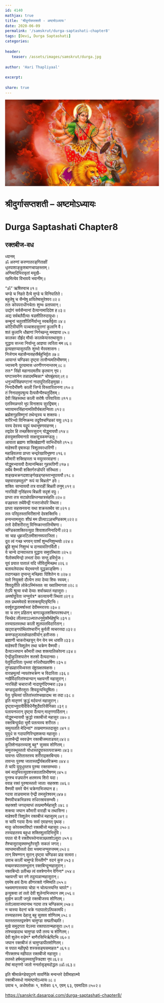 ```yaml
---    
id: 4140    
mathjax: true    
title: 'श्रीदुर्गासप्तशती - अष्टमोऽध्यायः'    
date: 2020-06-09    
permalink: '/samskrut/durga-saptashati-chapter8'    
tags: [Devi, Durga Saptashati]    
categories:    
    
header:    
   teaser: /assets/images/samskrut/durga.jpg    
    
author: 'Hari Thapliyaal'    
    
excerpt:    
    
share: true    
---    
```

    
![](/assets/images/samskrut/durga.jpg)    
    
# श्रीदुर्गासप्तशती – अष्टमोऽध्यायः    
# Durga Saptashati Chapter8    
    
## रक्तबीज-वध    
    
ध्यानम्    
ॐ अरुणां करुणातरङ्‌गिताक्षीं    
धृतपाशाङ्‌कुशबाणचापहस्ताम्।    
अणिमादिभिरावृतां मयूखै-    
रहमित्येव विभावये भवानीम्॥    
    
“ॐ” ऋषिरुवाच॥१॥    
चण्डे च निहते दैत्ये मुण्डे च विनिपातिते।    
बहुलेषु च सैन्येषु क्षयितेष्वसुरेश्‍वरः॥२॥    
ततः कोपपराधीनचेताः शुम्भः प्रतापवान्।    
उद्योगं सर्वसैन्यानां दैत्यानामादिदेश ह॥३॥    
अद्य सर्वबलैर्दैत्याः षडशीतिरुदायुधाः।    
कम्बूनां चतुरशीतिर्निर्यान्तु स्वबलैर्वृताः॥४॥    
कोटिवीर्याणि पञ्चाशदसुराणां कुलानि वै।    
शतं कुलानि धौम्राणां निर्गच्छन्तु ममाज्ञया॥५॥    
कालका दौर्हृद मौर्याः कालकेयास्तथासुराः।    
युद्धाय सज्जा निर्यान्तु आज्ञया त्वरिता मम॥६॥    
इत्याज्ञाप्यासुरपतिः शुम्भो भैरवशासनः।    
निर्जगाम महासैन्यसहस्रैर्बहुभिर्वृतः॥७॥    
आयान्तं चण्डिका दृष्ट्‌वा तत्सैन्यमतिभीषणम्।    
ज्यास्वनैः पूरयामास धरणीगगनान्तरम्॥८॥    
ततः* सिंहो महानादमतीव कृतवान् नृप।    
घण्टास्वनेन तन्नादमम्बिका* चोपबृंहयत्॥९॥    
धनुर्ज्यासिंहघण्टानां नादापूरितदिङ्‌मुखा।    
निनादैर्भीषणैः काली जिग्ये विस्तारितानना॥१०॥    
तं निनादमुपश्रुत्य दैत्यसैन्यैश्‍चतुर्दिशम्।    
देवी सिंहस्तथा काली सरोषैः परिवारिताः॥११॥    
एतस्मिन्नन्तरे भूप विनाशाय सुरद्विषाम्।    
भवायामरसिंहानामतिवीर्यबलान्विताः॥१२॥    
ब्रह्मेशगुहविष्णूनां तथेन्द्रस्य च शक्तयः।    
शरीरेभ्यो विनिष्क्रम्य तद्रूपैश्‍चण्डिकां ययुः॥१३॥    
यस्य देवस्य यद्रूपं यथाभूषणवाहनम्।    
तद्वदेव हि तच्छक्तिरसुरान् योद्धुमाययौ॥१४॥    
हंसयुक्तविमानाग्रे साक्षसूत्रकमण्डलुः।    
आयाता ब्रह्मणः शक्तिर्ब्रह्माणी साभिधीयते॥१५॥    
माहेश्‍वरी वृषारूढा त्रिशूलवरधारिणी।    
महाहिवलया प्राप्ता चन्द्ररेखाविभूषणा॥१६॥    
कौमारी शक्तिहस्ता च मयूरवरवाहना।    
योद्धुमभ्याययौ दैत्यानम्बिका गुहरूपिणी॥१७॥    
तथैव वैष्णवी शक्तिर्गरुडोपरि संस्थिता।    
शङ्‌खचक्रगदाशाङ्‌र्गखड्‌गहस्ताभ्युपाययौ॥१८॥    
यज्ञवाराहमतुलं* रूपं या बिभ्रतो* हरेः।    
शक्तिः साप्याययौ तत्र वाराहीं बिभ्रती तनुम्॥१९॥    
नारसिंही नृसिंहस्य बिभ्रती सदृशं वपुः।    
प्राप्ता तत्र सटाक्षेपक्षिप्तनक्षत्रसंहतिः॥२०॥    
वज्रहस्ता तथैवैन्द्री गजराजोपरि स्थिता।    
प्राप्ता सहस्रनयना यथा शक्रस्तथैव सा॥२१॥    
ततः परिवृतस्ताभिरीशानो देवशक्तिभिः।    
हन्यन्तामसुराः शीघ्रं मम प्रीत्याऽऽहचण्डिकाम्॥२२॥    
ततो देवीशरीरात्तु विनिष्क्रान्तातिभीषणा।    
चण्डिकाशक्तिरत्युग्रा शिवाशतनिनादिनी॥२३॥    
सा चाह धूम्रजटिलमीशानमपराजिता।    
दूत त्वं गच्छ भगवन् पार्श्‍वं शुम्भनिशुम्भयोः॥२४॥    
ब्रूहि शुम्भं निशुम्भं च दानवावतिगर्वितौ।    
ये चान्ये दानवास्तत्र युद्धाय समुपस्थिताः॥२५॥    
त्रैलोक्यमिन्द्रो लभतां देवाः सन्तु हविर्भुजः।    
यूयं प्रयात पातालं यदि जीवितुमिच्छथ॥२६॥    
बलावलेपादथ चेद्भवन्तो युद्धकाङ्‌क्षिणः।    
तदागच्छत तृप्यन्तु मच्छिवाः पिशितेन वः॥२७॥    
यतो नियुक्तो दौत्येन तया देव्या शिवः स्वयम्।    
शिवदूतीति लोकेऽस्मिंस्ततः सा ख्यातिमागता॥२८॥    
तेऽपि श्रुत्वा वचो देव्याः शर्वाख्यातं महासुराः।    
अमर्षापूरिता जग्मुर्यत्र* कात्यायनी स्थिता॥२९॥    
ततः प्रथममेवाग्रे शरशक्त्यृष्टिवृष्टिभिः।    
ववर्षुरुद्धतामर्षास्तां देवीममरारयः॥३०॥    
सा च तान् प्रहितान् बाणाञ्छूलशक्तिपरश्‍वधान्।    
चिच्छेद लीलयाऽऽध्मातधनुर्मुक्तैर्महेषुभिः॥३१॥    
तस्याग्रतस्तथा काली शूलपातविदारितान्।    
खट्‌वाङ्‌गपोथितांश्‍चारीन् कुर्वती व्यचरत्तदा॥३२॥    
कमण्डलुजलाक्षेपहतवीर्यान् हतौजसः।    
ब्रह्माणी चाकरोच्छत्रून् येन येन स्म धावति॥३३॥    
माहेश्‍वरी त्रिशूलेन तथा चक्रेण वैष्णवी।    
दैत्याञ्जघान कौमारी तथा शक्त्यातिकोपना॥३४॥    
ऐन्द्रीकुलिशपातेन शतशो दैत्यदानवाः।    
पेतुर्विदारिताः पृथ्व्यां रुधिरौघप्रवर्षिणः॥३५॥    
तुण्डप्रहारविध्वस्ता दंष्ट्राग्रक्षतवक्षसः।    
वाराहमूर्त्या न्यपतंश्‍चक्रेण च विदारिताः॥३६॥    
नखैर्विदारितांश्‍चान्यान् भक्षयन्ती महासुरान्।    
नारसिंही चचाराजौ नादापूर्णदिगम्बरा॥३७॥    
चण्डाट्टहासैरसुराः शिवदूत्यभिदूषिताः।    
पेतुः पृथिव्यां पतितांस्तांश्‍चखादाथ सा तदा॥३८॥    
इति मातृगणं क्रुद्धं मर्दयन्तं महासुरान्।    
दृष्ट्‌वाभ्युपायैर्विविधैर्नेशुर्देवारिसैनिकाः॥३९॥    
पलायनपरान् दृष्ट्‌वा दैत्यान् मातृगणार्दितान्।    
योद्धुमभ्याययौ क्रुद्धो रक्तबीजो महासुरः॥४०॥    
रक्तबिन्दुर्यदा भूमौ पतत्यस्य शरीरतः।    
समुत्पतति मेदिन्यां* तत्प्रमाणस्तदासुरः॥४१॥    
युयुधे स गदापाणिरिन्द्रशक्त्या महासुरः।    
ततश्‍चैन्द्री स्ववज्रेण रक्तबीजमताडयत्॥४२॥    
कुलिशेनाहतस्याशु बहु* सुस्राव शोणितम्।    
समुत्तस्थुस्ततो योधास्तद्रूपास्तत्पराक्रमाः॥४३॥    
यावन्तः पतितास्तस्य शरीराद्रक्तबिन्दवः।    
तावन्तः पुरुषा जातास्तद्वीर्यबलविक्रमाः॥४४॥    
ते चापि युयुधुस्तत्र पुरुषा रक्तसम्भवाः।    
समं मातृभिरत्युग्रशस्त्रपातातिभीषणम्॥४५॥    
पुनश्‍च वज्रपातेन क्षतमस्य शिरो यदा।    
ववाह रक्तं पुरुषास्ततो जाताः सहस्रशः॥४६॥    
वैष्णवी समरे चैनं चक्रेणाभिजघान ह।    
गदया ताडयामास ऐन्द्री तमसुरेश्‍वरम्॥४७॥    
वैष्णवीचक्रभिन्नस्य रुधिरस्रावसम्भवैः।    
सहस्रशो जगद्‌व्याप्तं तत्प्रमाणैर्महासुरैः॥४८॥    
शक्त्या जघान कौमारी वाराही च तथासिना।    
माहेश्‍वरी त्रिशूलेन रक्तबीजं महासुरम्॥४९॥    
स चापि गदया दैत्यः सर्वा एवाहनत् पृथक्।    
मातॄः कोपसमाविष्टो रक्तबीजो महासुरः॥५०॥    
तस्याहतस्य बहुधा शक्तिशूलादिभिर्भुवि।    
पपात यो वै रक्तौघस्तेनासञ्छतशोऽसुराः॥५१॥    
तैश्‍चासुरासृक्सम्भूतैरसुरैः सकलं जगत्।    
व्याप्तमासीत्ततो देवा भयमाजग्मुरुत्तमम्॥५२॥    
तान् विषण्णान् सुरान् दृष्ट्‌वा चण्डिका प्राह सत्वरा।    
उवाच कालीं चामुण्डे विस्तीर्णं* वदनं कुरु॥५३॥    
मच्छस्त्रपातसम्भूतान् रक्तबिन्दून्महासुरान्।    
रक्तबिन्दोः प्रतीच्छ त्वं वक्त्रेणानेन वेगिना*॥५४॥    
भक्षयन्ती चर रणे तदुत्पन्नान्महासुरान्।    
एवमेष क्षयं दैत्यः क्षीणरक्तो गमिष्यति॥५५॥    
भक्ष्यमाणास्त्वया चोग्रा न चोत्पत्स्यन्ति चापरे*।    
इत्युक्त्वा तां ततो देवी शूलेनाभिजघान तम्॥५६॥    
मुखेन काली जगृहे रक्तबीजस्य शोणितम्।    
ततोऽसावाजघानाथ गदया तत्र चण्डिकाम्॥५७॥    
न चास्या वेदनां चक्रे गदापातोऽल्पिकामपि।    
तस्याहतस्य देहात्तु बहु सुस्राव शोणितम्॥५८॥    
यतस्ततस्तद्वक्त्रेण चामुण्डा सम्प्रतीच्छति।    
मुखे समुद्गता येऽस्या रक्तपातान्महासुराः॥५९॥    
तांश्‍चखादाथ चामुण्डा पपौ तस्य च शोणितम्।    
देवी शूलेन वज्रेण* बाणैरसिभिर्ऋष्टिभिः॥६०॥    
जघान रक्तबीजं तं चामुण्डापीतशोणितम्।    
स पपात महीपृष्ठे शस्‍त्रसङ्घसमाहतः*॥६१॥    
नीरक्तश्‍च महीपाल रक्तबीजो महासुरः।    
ततस्ते हर्षमतुलमवापुस्त्रिदशा नृप॥६२॥    
तेषां मातृगणो जातो ननर्तासृङ्‌मदोद्धतः॥ॐ॥६३॥    
    
इति श्रीमार्कण्डेयपुराणे सावर्णिके मन्वन्तरे देवीमाहात्म्ये    
रक्तबीजवधो नामाष्टमोऽध्यायः॥८॥    
उवाच १, अर्धश्‍लोकः १, श्‍लोकाः ६१, एवम् ६३, एवमादितः॥५०२॥    
    
https://sanskrit.dasarpai.com/durga-saptashati-chapter8/